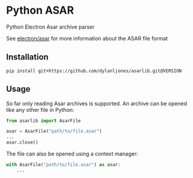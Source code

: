 # Python ASAR

Python Electron Asar archive parser

See [electron/asar](https://github.com/electron/asar) for more information about the ASAR file format

## Installation

````commandline
pip install git+https://github.com/dylanljones/asarlib.git@VERSION
````


## Usage

So far only reading Asar archives is supported. An archive can be opened like
any other file in Python:
````python
from asarlib import AsarFile

asar = AsarFile("path/to/file.asar")
...
asar.close()
````

The file can also be opened using a context manager:
````python
with AsarFile("path/to/file.asar") as asar:
    ...
````



